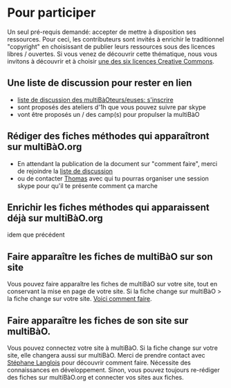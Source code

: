 # Pour participer

Un seul pré-requis demandé: accepter de mettre à disposition ses ressources. Pour ceci, les contributeurs sont invités à enrichir le traditionnel "copyright" en choisissant de publier leurs ressources sous des licences libres / ouvertes. Si vous venez de découvrir cette thématique, nous vous invitons à découvrir et à choisir [une des six licences Creative Commons](http://creativecommons.fr/licences/les-6-licences/). 

## Une liste de discussion pour rester en lien

* [liste de discussion des multiBàOteurs/euses: s'inscrire](http://lists.imaginationforpeople.org/cgi-bin/mailman/listinfo/multibao )
* sont proposés des ateliers d'1h que vous pouvez suivre par skype
* vont être proposés un / des camp(s) pour propulser la multiBàO

## Rédiger des fiches méthodes qui apparaîtront sur multiBàO.org

* En attendant la publication de la document sur "comment faire", merci de rejoindre la  [liste de discussion](http://lists.imaginationforpeople.org/cgi-bin/mailman/listinfo/multibao )
* ou de contacter [Thomas](mailto:thomas.wolff@cpcoop.fr) avec qui tu pourras organiser une session skype pour qu'il te présente comment ça marche

## Enrichir les fiches méthodes qui apparaissent déjà sur multiBàO.org

idem que précédent

## Faire apparaître les fiches de multiBàO sur son site

Vous pouvez faire apparaître les fiches de multiBàO sur votre site, tout en conservant la mise en page de votre site. Si la fiche change sur multiBàO > la fiche change sur votre site. [Voici comment faire](https://github.com/scopyleft/multibao/tree/dev/public/integration).

## Faire apparaître les fiches de son site sur multiBàO.

Vous pouvez connectez votre site à multiBàO. Si la fiche change sur votre site, elle changera aussi sur multiBàO. Merci de prendre contact avec [Stéphane Langlois](mailto:stephane.langlois@scopyleft.fr) pour découvrir comment faire. Nécessite des connaissances en développement. Sinon, vous pouvez toujours re-rédiger des fiches sur multiBàO.org et connecter vos sites aux fiches.




